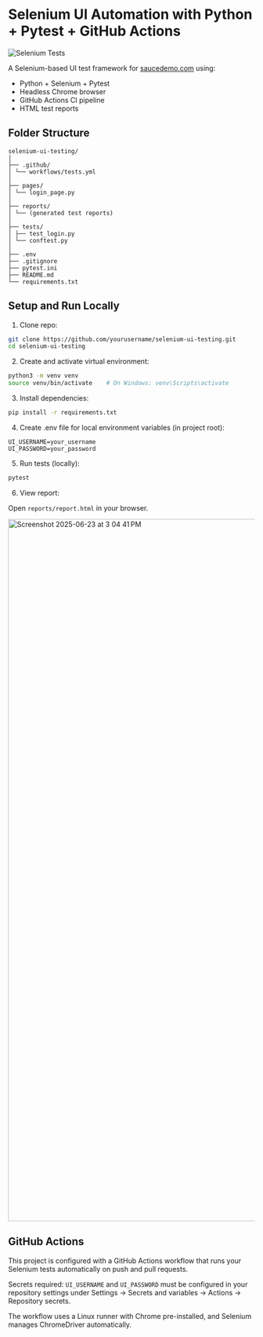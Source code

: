 # Selenium UI Automation with Python + Pytest + GitHub Actions

![Selenium Tests](https://github.com/mattj3/selenium-ui-testing/actions/workflows/ci.yml/badge.svg)

A Selenium-based UI test framework for [saucedemo.com](https://www.saucedemo.com) using:

- Python + Selenium + Pytest
- Headless Chrome browser
- GitHub Actions CI pipeline
- HTML test reports

## Folder Structure

```
selenium-ui-testing/
│
├── .github/
│ └── workflows/tests.yml
│
├── pages/
│ └── login_page.py
│
├── reports/
│ └── (generated test reports)
│
├── tests/
│ ├── test_login.py
│ └── conftest.py
│
├── .env
├── .gitignore
├── pytest.ini
├── README.md
└── requirements.txt
```

## Setup and Run Locally

1. Clone repo:

```bash
git clone https://github.com/yourusername/selenium-ui-testing.git
cd selenium-ui-testing
```

2. Create and activate virtual environment:

```bash
python3 -m venv venv
source venv/bin/activate    # On Windows: venv\Scripts\activate
```

3. Install dependencies:

```bash
pip install -r requirements.txt
```

4. Create .env file for local environment variables (in project root):

```env
UI_USERNAME=your_username
UI_PASSWORD=your_password
```

5. Run tests (locally):

```bash
pytest
```

6. View report:

Open `reports/report.html` in your browser.

<img width="1430" alt="Screenshot 2025-06-23 at 3 04 41 PM" src="https://github.com/user-attachments/assets/f8e7c108-a7fb-4bc7-a612-98138f87d4e2" />

## GitHub Actions

This project is configured with a GitHub Actions workflow that runs your Selenium tests automatically on push and pull requests.

Secrets required: `UI_USERNAME` and `UI_PASSWORD` must be configured in your repository settings under Settings -> Secrets and variables -> Actions -> Repository secrets.

The workflow uses a Linux runner with Chrome pre-installed, and Selenium manages ChromeDriver automatically.
